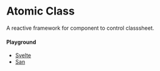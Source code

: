 # Atomic Class

A reactive framework for component to control classsheet.

#### Playground

- [Svelte](https://design-to-release.github.io/atomic-class/?lang=svelte)
- [San](https://design-to-release.github.io/atomic-class/?lang=san)
